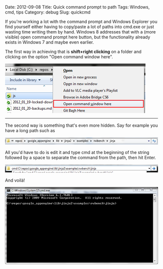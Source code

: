 Date: 2012-09-08
Title: Quick command prompt to path
Tags: Windows, cmd, tips
Category: debug
Slug: quickcmd

If you're working a lot with the command prompt and Windows Explorer you find yourself either having to copy/paste a lot of paths into cmd.exe or just wasting time writing them by hand. Windows 8 addresses that with a (more visible) open command prompt here button, but the functionality already exists in Windows 7 and maybe even earlier.

The first way in achieving that is **shift+right clicking** on a folder and clicking on the option "Open command window here".

![shift-right-click](/images/imported-old/cmd_click.png)

***

The second way is something that's even more hidden. Say for example you have a long path such as

![long_path](/images/imported-old/long_path.PNG)

All you'd have to do is edit it and type cmd at the beginning of the string followed by a space to separate the command from the path, then hit Enter.

![cmd_in_long_path](/images/imported-old/cmd_path.png)

And voilà!

![cmd_to_long_path](/images/imported-old/cmd_to_path.PNG)
